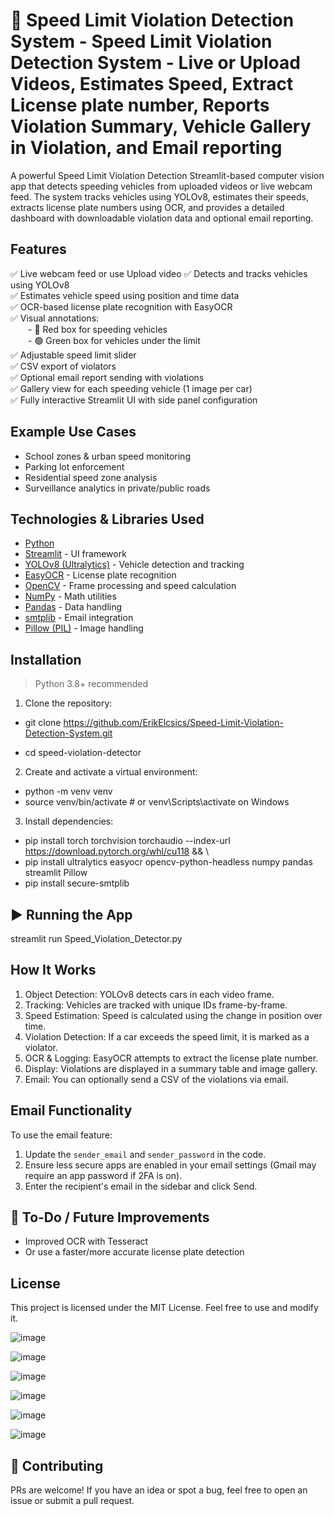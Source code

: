 # 🚗 Speed Limit Violation Detection System - Speed Limit Violation Detection System - Live or Upload Videos, Estimates Speed, Extract License plate number, Reports Violation Summary, Vehicle Gallery in Violation, and Email reporting


A powerful Speed Limit Violation Detection Streamlit-based computer vision app that detects speeding vehicles from uploaded videos or live webcam feed. The system tracks vehicles using YOLOv8, estimates their speeds, extracts license plate numbers using OCR, and provides a detailed dashboard with downloadable violation data and optional email reporting.



## Features

✅ Live webcam feed or use Upload video
✅ Detects and tracks vehicles using YOLOv8  
✅ Estimates vehicle speed using position and time data  
✅ OCR-based license plate recognition with EasyOCR  
✅ Visual annotations:  
  - 🔴 Red box for speeding vehicles  
  - 🟢 Green box for vehicles under the limit  
✅ Adjustable speed limit slider   
✅ CSV export of violators  
✅ Optional email report sending with violations  
✅ Gallery view for each speeding vehicle (1 image per car)  
✅ Fully interactive Streamlit UI with side panel configuration  

## Example Use Cases

- School zones & urban speed monitoring  
- Parking lot enforcement  
- Residential speed zone analysis  
- Surveillance analytics in private/public roads  

## Technologies & Libraries Used

- [Python](https://www.python.org/)
- [Streamlit](https://streamlit.io/) - UI framework
- [YOLOv8 (Ultralytics)](https://docs.ultralytics.com/) - Vehicle detection and tracking
- [EasyOCR](https://github.com/JaidedAI/EasyOCR) - License plate recognition
- [OpenCV](https://opencv.org/) - Frame processing and speed calculation
- [NumPy](https://numpy.org/) - Math utilities
- [Pandas](https://pandas.pydata.org/) - Data handling
- [smtplib](https://docs.python.org/3/library/smtplib.html) - Email integration
- [Pillow (PIL)](https://pillow.readthedocs.io/) - Image handling



## Installation

> Python 3.8+ recommended

1. Clone the repository:

- git clone https://github.com/ErikElcsics/Speed-Limit-Violation-Detection-System.git

- cd speed-violation-detector


2. Create and activate a virtual environment:

- python -m venv venv
- source venv/bin/activate  # or venv\Scripts\activate on Windows


3. Install dependencies:

- pip install torch torchvision torchaudio --index-url https://download.pytorch.org/whl/cu118 && \
- pip install ultralytics easyocr opencv-python-headless numpy pandas streamlit Pillow 
- pip install secure-smtplib


## ▶️ Running the App


streamlit run Speed_Violation_Detector.py


## How It Works

1. Object Detection: YOLOv8 detects cars in each video frame.
2. Tracking: Vehicles are tracked with unique IDs frame-by-frame.
3. Speed Estimation: Speed is calculated using the change in position over time.
4. Violation Detection: If a car exceeds the speed limit, it is marked as a violator.
5. OCR & Logging: EasyOCR attempts to extract the license plate number.
6. Display: Violations are displayed in a summary table and image gallery.
7. Email: You can optionally send a CSV of the violations via email.



## Email Functionality

To use the email feature:

1. Update the `sender_email` and `sender_password` in the code.
2. Ensure less secure apps are enabled in your email settings (Gmail may require an app password if 2FA is on).
3. Enter the recipient's email in the sidebar and click Send.



## 📝 To-Do / Future Improvements

- Improved OCR with Tesseract 
- Or use a faster/more accurate license plate detection



## License

This project is licensed under the MIT License. Feel free to use and modify it.

![image](https://github.com/user-attachments/assets/88515ccb-3d52-462a-a424-0b482c534635)

![image](https://github.com/user-attachments/assets/843ace0a-ebf8-4ffe-a478-ff5b41272afc)

![image](https://github.com/user-attachments/assets/6f92a4be-8227-4d49-94ab-5600de76730c)

![image](https://github.com/user-attachments/assets/ba16c20b-2046-4e90-93e8-0cc223876b1d)

![image](https://github.com/user-attachments/assets/40ab0a9a-d6cb-47c1-8c3e-86d7a46cec0a)

![image](https://github.com/user-attachments/assets/f8eac711-1a2e-429a-8a0e-92ff2fab2243)







## 🤝 Contributing

PRs are welcome! If you have an idea or spot a bug, feel free to open an issue or submit a pull request.

